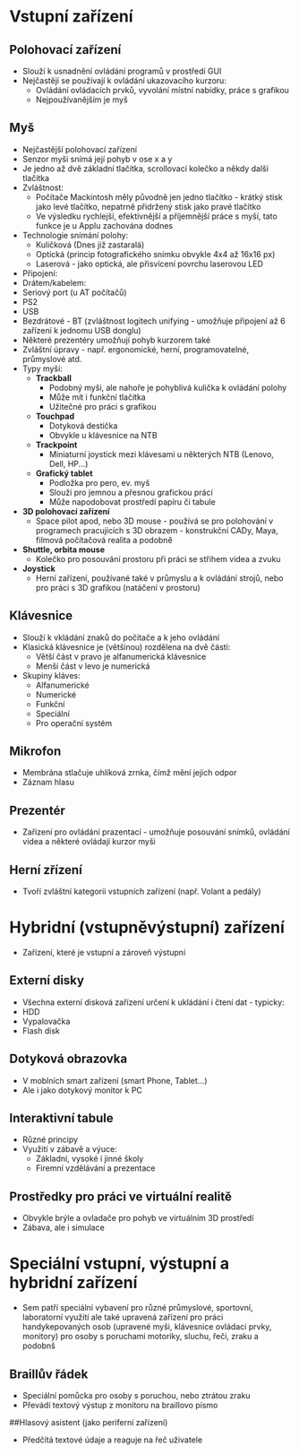 # Vstupní zařízení
## Polohovací zařízení
* Slouží k usnadnění ovládání programů v prostředí GUI
* Nejčastěji se používají k ovládání ukazovacího kurzoru:
  * Ovládání ovládacích prvků, vyvolání místní nabídky, práce s grafikou
  * Nejpoužívanějším je myš
## Myš
* Nejčastější polohovací zařízení
* Senzor myši snímá její pohyb v ose x a y
* Je jedno až dvě základní tlačítka, scrollovací kolečko a někdy další tlačítka
* Zvláštnost: 
  * Počítače Mackintosh měly původně jen jedno tlačítko - krátký stisk jako levé tlačítko, nepatrně přidržený stisk jako pravé tlačítko 
  * Ve výsledku rychlejší, efektivnější a příjemnější práce s myší, tato funkce je u Applu zachována dodnes
* Technologie snímání polohy:
  * Kuličková (Dnes již zastaralá)
  * Optická (princip fotografického snímku obvykle 4x4 až 16x16 px)
  * Laserová - jako optická, ale přisvícení povrchu laserovou LED
* Připojení:
* Drátem/kabelem: 
 * Seriový port (u AT počítačů)
 * PS2
 * USB
* Bezdrátové - BT (zvláštnost logitech unifying - umožňuje připojení až 6 zařízení k jednomu USB donglu)
* Některé prezentéry umožňují pohyb kurzorem také
* Zvláštní úpravy - např. ergonomické, herní, programovatelné, průmyslové atd.
* Typy myší:
  * **Trackball**
    * Podobný myši, ale nahoře je pohyblivá kulička k ovládání polohy
    * Může mít i funkční tlačítka
    * Užitečné pro práci s grafikou
  * **Touchpad**
    * Dotyková destička 
    * Obvykle u klávesnice na NTB
  * **Trackpoint**
    * Miniaturní joystick mezi klávesami u některých NTB (Lenovo, Dell, HP...)
  * **Grafický tablet**
    * Podložka pro pero, ev. myš
    * Slouží pro jemnou a přesnou grafickou prácí
    * Může napodobovat prostředí papíru či tabule
 * **3D polohovací zařízení**
    * Space pilot apod, nebo 3D mouse - používá se pro polohování v programech pracujících s 3D obrazem - konstrukční CADy, Maya, filmová počítačová realita a podobně
 * **Shuttle, orbita mouse**
    * Kolečko pro posouvání prostoru při práci se střihem videa a zvuku
 * **Joystick**
    * Herní zařízení, používané také v průmyslu a k ovládání strojů, nebo pro práci s 3D grafikou (natáčení v prostoru)

## Klávesnice
* Slouží k vkládání znaků do počítače a k jeho ovládání
* Klasická klávesnice je (většinou) rozdělena na dvě části:
  * Větší část v pravo je alfanumerická klávesnice 
  * Menší část v levo je numerická
* Skupiny kláves:
  * Alfanumerické
  * Numerické
  * Funkční
  * Speciální
  * Pro operační systém

## Mikrofon
* Membrána stlačuje uhlíková zrnka, čímž mění jejich odpor
* Záznam hlasu

## Prezentér
* Zařízení pro ovládání prazentací - umožňuje posouvání snímků, ovládání videa a některé ovládají kurzor myši

## Herní zřízení
* Tvoří zvláštní kategorii vstupních zařízení (např. Volant a pedály)

# Hybridní (vstupněvýstupní) zařízení
* Zařízení, které je vstupní a zároveň výstupní

## Externí disky
* Všechna externí disková zařízení určení k ukládání i čtení dat - typicky:
* HDD
* Vypalovačka
* Flash disk

## Dotyková obrazovka
* V moblních smart zařízení (smart Phone, Tablet...)
* Ale i jako dotykový monitor k PC

## Interaktivní tabule
* Různé principy
* Využití v zábavě a výuce:  
  * Základní, vysoké i jinné školy 
  * Firemní vzdělávání a prezentace
  
## Prostředky pro práci ve virtuální realitě
* Obvykle brýle a ovladače pro pohyb ve virtuálním 3D prostředí
* Zábava, ale i simulace

# Speciální vstupní, výstupní a hybridní zařízení
* Sem patří speciální vybavení pro různé průmyslové, sportovní, laboratorní využití ale také upravená zařízení pro práci handykepovaných osob (upravené myši, klávesnice ovládací prvky, monitory) pro osoby s poruchami motoriky, sluchu, řeči, zraku a podobnš
## Braillův řádek
* Speciální pomůcka pro osoby s poruchou, nebo ztrátou zraku 
* Převádí textový výstup z monitoru na braillovo písmo

##Hlasový asistent (jako periferní zařízení)
* Předčítá textové údaje a reaguje na řeč uživatele
